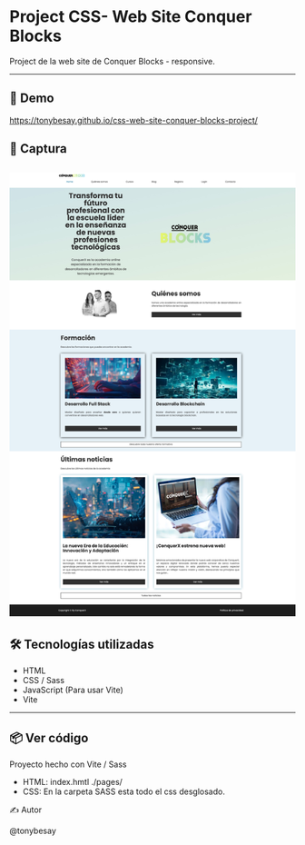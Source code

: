 # Project CSS- Web Site Conquer Blocks

Project de la web site de Conquer Blocks - responsive.

---

## 🚀 Demo

https://tonybesay.github.io/css-web-site-conquer-blocks-project/


## 📸 Captura

![Screenshot del proyecto](https://github.com/tonybesay/css-web-site-conquer-blocks-project/blob/main/Conquer%20Blocks%20-%20Home.jpg)
---

## 🛠️ Tecnologías utilizadas

- HTML
- CSS / Sass
- JavaScript (Para usar Vite) 
- Vite

---

## 📦 Ver código

Proyecto hecho con Vite / Sass

-  HTML: index.hmtl ./pages/
-  CSS: En la carpeta SASS esta todo el css desglosado.

✍️ Autor

@tonybesay
